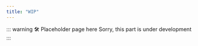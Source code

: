 ```yaml
---
title: "WIP"
---
```


::: warning 🛠️ Placeholder page here
Sorry, this part is under development
:::